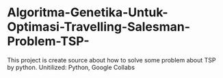 # Algoritma-Genetika-Untuk-Optimasi-Travelling-Salesman-Problem-TSP-
This project is create source about how to solve some problem about TSP by python. Unitilized: Python, Google Collabs
